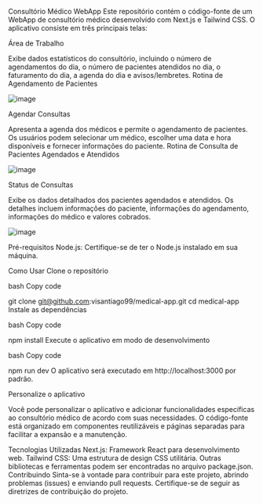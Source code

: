 Consultório Médico WebApp
Este repositório contém o código-fonte de um WebApp de consultório médico desenvolvido com Next.js e Tailwind CSS. O aplicativo consiste em três principais telas:

Área de Trabalho

Exibe dados estatísticos do consultório, incluindo o número de agendamentos do dia, o número de pacientes atendidos no dia, o faturamento do dia, a agenda do dia e avisos/lembretes.
Rotina de Agendamento de Pacientes

![image](https://github.com/visantiago99/medical-app/assets/60020689/1870c92c-0dc6-42a9-a308-836e15174acb)

Agendar Consultas

Apresenta a agenda dos médicos e permite o agendamento de pacientes. Os usuários podem selecionar um médico, escolher uma data e hora disponíveis e fornecer informações do paciente.
Rotina de Consulta de Pacientes Agendados e Atendidos

![image](https://github.com/visantiago99/medical-app/assets/60020689/01397b52-dd96-443b-9db2-a9b64398a9e5)

Status de Consultas

Exibe os dados detalhados dos pacientes agendados e atendidos. Os detalhes incluem informações do paciente, informações do agendamento, informações do médico e valores cobrados.

![image](https://github.com/visantiago99/medical-app/assets/60020689/07009bac-4b7a-4867-a6c1-49537c834664)


Pré-requisitos
Node.js: Certifique-se de ter o Node.js instalado em sua máquina.


Como Usar
Clone o repositório

bash
Copy code

git clone git@github.com:visantiago99/medical-app.git
cd medical-app
Instale as dependências

bash
Copy code


npm install
Execute o aplicativo em modo de desenvolvimento

bash
Copy code

npm run dev
O aplicativo será executado em http://localhost:3000 por padrão.

Personalize o aplicativo

Você pode personalizar o aplicativo e adicionar funcionalidades específicas ao consultório médico de acordo com suas necessidades. O código-fonte está organizado em componentes reutilizáveis e páginas separadas para facilitar a expansão e a manutenção.

Tecnologias Utilizadas
Next.js: Framework React para desenvolvimento web.
Tailwind CSS: Uma estrutura de design CSS utilitária.
Outras bibliotecas e ferramentas podem ser encontradas no arquivo package.json.
Contribuindo
Sinta-se à vontade para contribuir para este projeto, abrindo problemas (issues) e enviando pull requests. Certifique-se de seguir as diretrizes de contribuição do projeto.
